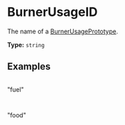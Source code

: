 # BurnerUsageID

The name of a [BurnerUsagePrototype](prototype:BurnerUsagePrototype).

**Type:** `string`

## Examples

```
```
"fuel"
```
```

```
```
"food"
```
```

